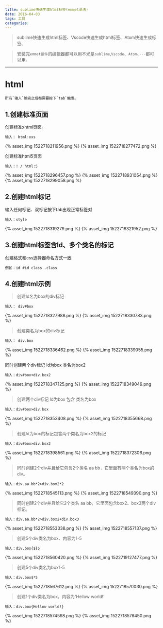 ```yaml
---
title: sublime快速生成html标签(emmet语法)
date: 2016-04-03
tags: 工具
categories: 
---
```


> sublime快速生成html标签、Vscode快速生成html标签、Atom快速生成标签、

> 安装完`emmet插件`的编辑器都可以用不光是`sublime`,`Vscode`、`Atom`、`···`都可以用。

--------------------------------------------------------------------------------

<!-- more -->


# html 

```
所有`输入`输完之后都需要按下`tab`触发。
```

## 1.创建标准页面

创建标准xhtml页面。

```
输入： html:xxs
```
{% asset_img 1522718211956.png  %}
{% asset_img 1522718277472.png  %}

创建标准html5页面

```
输入：! / html:5
```
{% asset_img  1522718296457.png %}
{% asset_img  1522718931054.png %}
{% asset_img  1522718299058.png %}

## 2.创建html标记

输入任何标记、双标记按下tab出现正常标签对

```
输入：style
```
{% asset_img  1522718319279.png %}
{% asset_img  1522718321952.png %}

## 3.创建html标签含Id、多个类名的标记

创建格式和css选择器命名方式一致

```
例如：id #id class .class
```
## 4.创建html示例

> 创建Id名为box的div标记

```
输入： div#box
```

{% asset_img  1522718327988.png %}
{% asset_img  1522718330783.png %}

> 创建类名为box的div标记

```
输入： div.box
```
{% asset_img  1522718336462.png %}
{% asset_img  1522718339055.png %}

同时创建两个div标记 Id为box 类名为box2

```
输入：div#box+div.box2
```
{% asset_img  1522718347125.png %}
{% asset_img  1522718349049.png %}

> 创建两个div标记 Id为box 包含 类名为box

```
输入：div#box>div.box
```

{% asset_img  1522718353408.png %}
{% asset_img  1522718355668.png %}

> 创建Id为box的标记包含两个类名为box2的标记

```
输入：div#box>div.box2
```

{% asset_img  1522718398561.png %}
{% asset_img  1522718372306.png %}

> 同时创建2个div并且给它包含2个类名 aa bb，它里面有两个类名为box的div。

```
输入：div.aa.bb*2>div.box2*2
```
{% asset_img  1522718545113.png %}
{% asset_img  1522718549390.png %}

> 同时创建2个div并且给它2个类名 aa bb，它里面包含box2、box3两个div标记。
```
输入：div.aa.bb*2>div.box2+div.box3
```
{% asset_img  1522718553338.png %}
{% asset_img  1522718557137.png %}

> 创建5个div类名为box、内容为1-5
```
输入：div.box{$}5
```
{% asset_img  1522718560420.png %}
{% asset_img  1522719127477.png %}

> 创建5个div类名为box1-5
```
输入：div.box$*5  
```
{% asset_img  1522718567612.png %}
{% asset_img  1522718570030.png %}

> 创建1个div类名为box，内容为'Hellow world!'
```
输入：div.box{Hellow world!}
```
{% asset_img  1522718574598.png %}
{% asset_img  1522718576450.png %}
